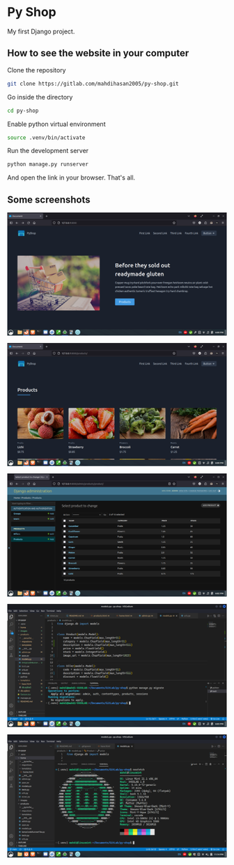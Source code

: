 # Py Shop

My first Django project.

## How to see the website in your computer

Clone the repository

```bash
git clone https://gitlab.com/mahdihasan2005/py-shop.git
```
Go inside the directory

```bash
cd py-shop
```
Enable python virtual environment

```bash
source .venv/bin/activate
```
Run the development server

```bash
python manage.py runserver
```

And open the link in your browser. That's all.

## Some screenshots

![Screetshot1](images/ss01.png)

![Screetshot1](images/ss02.png)

![Screetshot1](images/ss03.png)

![Screetshot1](images/ss04.png)

![Screetshot1](images/ss05.png)
